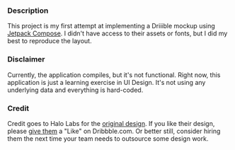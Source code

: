 
### Description

This project is my first attempt at implementing a Driiible mockup using [Jetpack Compose](https://developer.android.com/jetpack/compose). I didn't have access to their assets or fonts, but I did my best to reproduce the layout. 

### Disclaimer
Currently, the application compiles, but it's not functional. Right now, this application is just a learning exercise in UI Design. It's not using any underlying data and everything is hard-coded. 

### Credit

Credit goes to Halo Labs for the [original design](https://dribbble.com/shots/18526342-Mobile-App-iOS-Android-UI). If you like their design, please [give them](https://dribbble.com/shots/18526342-Mobile-App-iOS-Android-UI) a "Like" on Dribbble.com. Or better still, consider hiring them the next time your team needs to outsource some design work. 

